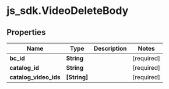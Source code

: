 # js_sdk.VideoDeleteBody

## Properties
Name | Type | Description | Notes
------------ | ------------- | ------------- | -------------
**bc_id** | **String** |  | [required] 
**catalog_id** | **String** |  | [required] 
**catalog_video_ids** | **[String]** |  | [required] 
